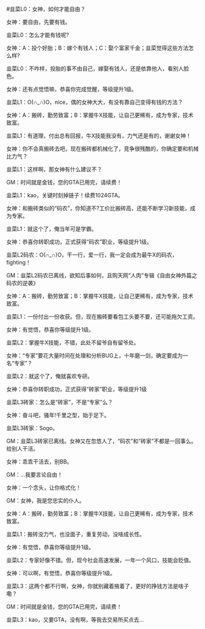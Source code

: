 #韭菜L0：女神，如何才能自由？

女神：要自由，先要有钱。

韭菜L0：怎么才能有钱呢?

女神：A：投个好胎；B：嫁个有钱人；C：娶个富家千金；韭菜觉得这些方法怎么样?

韭菜L0：不咋样，投胎的事不由自己，嫁娶有钱人，还是依靠他人，看别人脸色。

女神：还有点觉悟嘛，恭喜你完成觉醒，等级提升1级。

韭菜L1：O(∩_∩)O，nice，偶的女神大大，有没有靠自己变得有钱的方法？

女神：A：搬砖，勤劳致富；B：掌握牛X技能，让自己更稀有，成为专家，技术致富。

韭菜L1：有道理，付出总有回报，牛X技能我没有，力气还是有的，谢谢女神！

女神：你不会真搬砖去吧，现在搬砖都机械化了，竞争很残酷的，你确定要和机械比力气？

韭菜L1：这样啊，那女神有什么建议不？

GM：时间就是金钱，您的GTA已用完，请续费！

韭菜L1：kao，关键时刻掉链子！续费1024GTA。

女神：和搬砖类似的“码农”，你知道不?工价比搬砖高，还能不断学习新技能，成为专家。

韭菜L1：就这个了，俺当年可是学霸。

女神：恭喜你转职成功，正式获得“码农”职业，等级提升1级。

韭菜L2码农：O(∩_∩)O，干一行，爱一行，我一定会成为最牛X的码农，fighting！

GM：韭菜L2码农已离线，欲知后事如何，且购天网“人肉”专辑《自由女神外篇之码农的逆袭》



女神：A：搬砖，勤劳致富；B：掌握牛X技能，让自己更稀有，成为专家，技术致富。

韭菜L1：一份付出一份收获。但，现在搬砖要看包工头要不要，还可能拖欠工资。

女神：有觉悟，恭喜你等级提升1级。

韭菜L2：掌握牛X技能，不错，此处不留爷自有留爷处。

女神：“专家”要花大量时间在处理和分析BUG上，十年磨一剑，确定要成为一名“专家”？

韭菜L2：就这个了，俺就喜欢专研。

女神：恭喜你转职成功，正式获得“砖家”职业，等级提升1级

韭菜L3砖家：怎么是“砖家”，不是“专家”么？

女神：奋斗吧，骚年!千里之型，始于足下。

韭菜L3砖家：Sogo。

GM：韭菜L3砖家已离线。女神又在忽悠人了，“码农”和“砖家”不都是一回事么。给别人干活。

女神：乖乖干活去，别BB。

GM：...我要言论自由！

女神：一个念头，让你格式化！

GM：女神，我是您忠实的仆人。



女神：A：搬砖，勤劳致富；B：掌握牛X技能，让自己更稀有，成为专家，技术致富。

韭菜L1：搬砖没力气，也没面子，重复劳动，没啥成长性。

女神：有觉悟，恭喜你等级提升1级。

韭菜L2：专家好像不错。但，现今社会高速发展，一年一个风口，技能会贬值。

女神：可以啊，有觉悟，恭喜你等级提升1级。

韭菜L3：这两个都不行啊，女神，你就别藏着掖着了，更好的挣钱方法是啥子嘞？

GM：时间就是金钱，您的GTA已用完，请续费！

韭菜L3：kao，又要GTA，没有啊，等我去交易所买点去...

